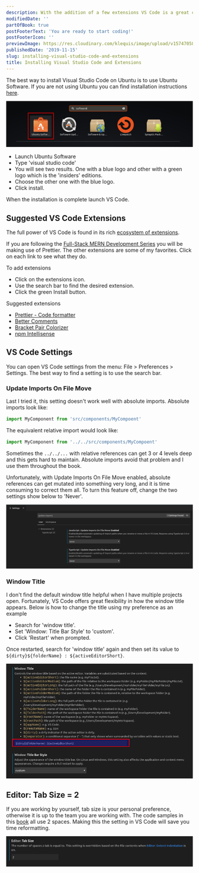 ```yaml
---
description: With the addition of a few extensions VS Code is a great code editor.
modifiedDate: ''
partOfBook: true
postFooterText: 'You are ready to start coding!'
postFooterIcon: ''
previewImage: https://res.cloudinary.com/klequis/image/upload/v1574705858/installing-visual-studio-code-and-extensions.previewImage_t52roq.png
publishedDate: '2019-11-15'
slug: installing-visual-studio-code-and-extensions
title: Installing Visual Studio Code and Extensions
---
```


The best way to install Visual Studio Code on Ubuntu is to use Ubuntu Software. If you are not using Ubuntu you can find installation instructions [here](https://code.visualstudio.com/).

![launch Ubuntu software](media/launch-ubuntu-software.png)

- Launch Ubuntu Software
- Type 'visual studio code'
- You will see two results. One with a blue logo and other with a green logo which is the 'insiders' editions.
- Choose the other one with the blue logo.
- Click install.

When the installation is complete launch VS Code.

## Suggested VS Code Extensions

The full power of VS Code is found in its rich [ecosystem of extensions](https://marketplace.visualstudio.com/vscode).

If you are following the [Full-Stack MERN Development Series](https://klequis.io/full-stack-mern-development-series/) you will be making use of Prettier. The other extensions are some of my favorites. Click on each link to see what they do.

To add extensions
- Click on the extensions icon.
- Use the search bar to find the desired extension.
- Click the green Install button.

Suggested extensions

- [Prettier - Code formatter](https://marketplace.visualstudio.com/items?itemName=esbenp.prettier-vscode)
- [Better Comments](https://marketplace.visualstudio.com/items?itemName=aaron-bond.better-comments)
- [Bracket Pair Colorizer](https://marketplace.visualstudio.com/items?itemName=CoenraadS.bracket-pair-colorizer)
- [npm Intellisense](https://marketplace.visualstudio.com/items?itemName=christian-kohler.npm-intellisense)



## VS Code Settings

You can open VS Code settings from the menu: File > Preferences > Settings. The best way to find a setting is to use the search bar.

### Update Imports On File Move

Last I tried it, this setting doesn't work well with absolute imports. Absolute imports look like:

```js
import MyComponent from 'src/components/MyCompoent'
```

The equivalent relative import would look like:

```js
import MyComponent from '../../src/components/MyCompoent'
```

Sometimes the `../../...` with relative references can get 3 or 4 levels deep and this gets hard to maintain. Absolute imports avoid that problem and I use them throughout the book.

Unfortunately, with Update Imports On File Move enabled, absolute references can get mutated into something very long, and it is time consuming to correct them all. To turn this feature off, change the two settings show below to 'Never'.

![update imports on file move set to never](media/update-imports-on-file-move.never.png)

### Window Title

I don't find the default window title helpful when I have multiple projects open. Fortunately, VS Code offers great flexibility in how the window title appears. Below is how to change the title using my preference as an example

- Search for 'window title'.
- Set 'Window: Title Bar Style' to 'custom'.
- Click 'Restart' when prompted.

Once restarted, search for 'window title' again and then set its value to `${dirty}${folderName} : ${activeEditorShort}`.

![window title set](media/window-title-set.png)

## Editor: Tab Size = 2

If you are working by yourself, tab size is your personal preference, otherwise it is up to the team you are working with. The code samples in this [book](https://klequis.io/full-stack-mern-development-series/) all use 2 spaces. Making this the setting in VS Code will save you time reformatting.

![tab size set to 2](media/tab-size.png)
